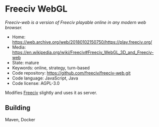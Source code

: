 # Freeciv WebGL

_Freeciv-web is a version of Freeciv playable online in any modern web browser._

- Home: https://web.archive.org/web/20180102150750/https://play.freeciv.org/
- Media: https://en.wikipedia.org/wiki/Freeciv#Freeciv_WebGL_3D_and_Freeciv-web
- State: mature
- Keywords: online, strategy, turn-based
- Code repository: https://github.com/freeciv/freeciv-web.git
- Code language: JavaScript, Java
- Code license: AGPL-3.0

Modifies [Freeciv](freeciv.md) slightly and uses it as server.

## Building

Maven, Docker

